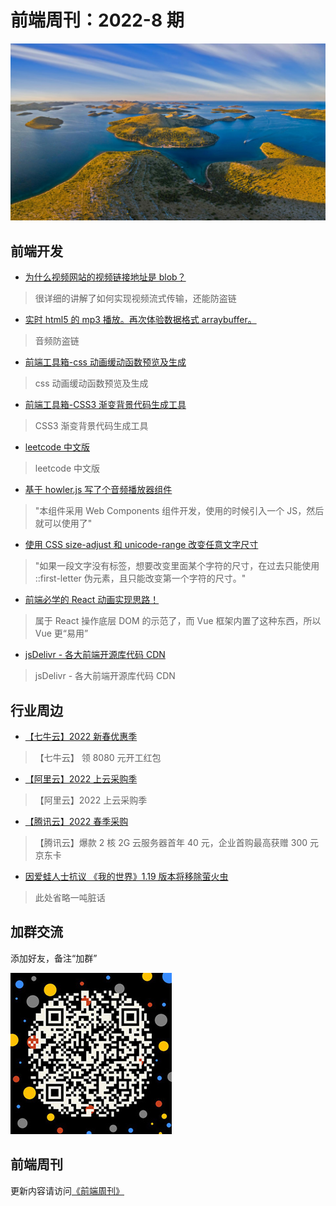 # 前端周刊：2022-8 期

[![](../img/bing/20220524.jpg?imageMogr2/thumbnail/960x)](https://cn.bing.com/search?q=科纳提国家公园)

## 前端开发

- [为什么视频网站的视频链接地址是 blob？](https://github.com/hoc2019/blog/blob/30f0b490c2421d94c8a9207f22402a10b86a589a/article/%E4%B8%BA%E4%BB%80%E4%B9%88%E8%A7%86%E9%A2%91%E7%BD%91%E7%AB%99%E7%9A%84%E8%A7%86%E9%A2%91%E9%93%BE%E6%8E%A5%E5%9C%B0%E5%9D%80%E6%98%AFblob%EF%BC%9F.md)

> 很详细的讲解了如何实现视频流式传输，还能防盗链

- [实时 html5 的 mp3 播放。再次体验数据格式 arraybuffer。](https://cloud.tencent.com/developer/article/1914890)

> 音频防盗链

- [前端工具箱-css 动画缓动函数预览及生成](https://xuanfengge.com/easeing/ceaser/)

> css 动画缓动函数预览及生成

- [前端工具箱-CSS3 渐变背景代码生成工具](http://www.internetke.com/jsEffects/2014120803/)

> CSS3 渐变背景代码生成工具

- [leetcode 中文版](https://leetcode.cn/problemset/algorithms/)

> leetcode 中文版

- [基于 howler.js 写了个音频播放器组件](https://www.zhangxinxu.com/wordpress/2022/03/howler-js-audio-player/)

> "本组件采用 Web Components 组件开发，使用的时候引入一个 JS，然后就可以使用了"

- [使用 CSS size-adjust 和 unicode-range 改变任意文字尺寸](https://www.zhangxinxu.com/wordpress/2022/03/css-size-adjust-font-unicode-range/)

> "如果一段文字没有标签，想要改变里面某个字符的尺寸，在过去只能使用 ::first-letter 伪元素，且只能改变第一个字符的尺寸。"

- [前端必学的 React 动画实现思路！](https://mp.weixin.qq.com/s/wpz8CFjYMik6peZEFwMwBw)

> 属于 React 操作底层 DOM 的示范了，而 Vue 框架内置了这种东西，所以 Vue 更“易用”

- [jsDelivr - 各大前端开源库代码 CDN](https://www.jsdelivr.com/)

> jsDelivr - 各大前端开源库代码 CDN

## 行业周边

- [【七牛云】2022 新春优惠季](https://s.qiniu.com/mIzQNn)

> 【七牛云】 领 8080 元开工红包

- [【阿里云】2022 上云采购季](https://www.aliyun.com/minisite/goods?taskPkg=2022cgj&pkgSid=290788&userCode=y31qmczl)

> 【阿里云】2022 上云采购季

- [【腾讯云】2022 春季采购](https://curl.qcloud.com/qBTP1dai)

> 【腾讯云】爆款 2 核 2G 云服务器首年 40 元，企业首购最高获赠 300 元京东卡

- [因爱蛙人士抗议 《我的世界》1.19 版本将移除萤火虫](https://hot.cnbeta.com/articles/game/1272621.htm)

> 此处省略一吨脏话

## 加群交流

添加好友，备注“加群”

![refned_x](../img/a/refined-x.jpg)

## 前端周刊

更新内容请访问[《前端周刊》](https://frontend-weekly.com/)
